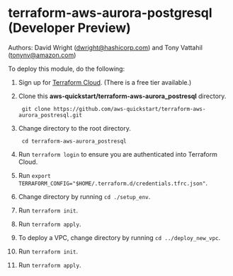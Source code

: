 # terraform-aws-aurora-postgresql (Developer Preview)
Authors: David Wright (dwright@hashicorp.com) and Tony Vattahil (tonynv@amazon.com)

To deploy this module, do the following:
1. Sign up for [Terraform Cloud](https://app.terraform.io/signup/account). (There is a free tier available.)
2. Clone this **aws-quickstart/terraform-aws-aurora_postresql** directory.

        git clone https://github.com/aws-quickstart/terraform-aws-aurora_postresql.git

3. Change directory to the root directory.

        cd terraform-aws-aurora_postresql

4. Run `terraform login` to ensure you are authenticated into Terraform Cloud.
5. Run `export TERRAFORM_CONFIG="$HOME/.terraform.d/credentials.tfrc.json"`.
6. Change directory by running `cd ./setup_env`.
7. Run `terraform init`.
8. Run `terraform apply`.
9. To deploy a VPC, change directory by running `cd ../deploy_new_vpc`.
10. Run `terraform init`.
11. Run `terraform apply`.
